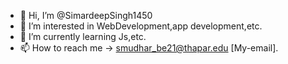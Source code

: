 - 👋 Hi, I’m @SimardeepSingh1450
- 👀 I’m interested in WebDevelopment,app development,etc.
- 🌱 I’m currently learning Js,etc.
- 📫 How to reach me -> smudhar_be21@thapar.edu [My-email].

<!---
SimardeepSingh1450/SimardeepSingh1450 is a ✨ special ✨ repository because its `README.md` (this file) appears on your GitHub profile.
You can click the Preview link to take a look at your changes.
--->
